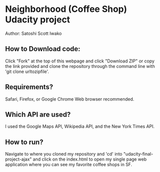 # Neighborhood (Coffee Shop) Udacity project

Author: Satoshi Scott Iwako

## How to Download code:

Click "Fork" at the top of this webpage and click "Download ZIP" or copy the link provided and clone the repository through the command line with 'git clone urltozipfile'.

## Requirements?
Safari, Firefox, or Google Chrome Web browser recommended.

## Which API are used?
I used the Google Maps API, Wikipedia API, and the New York Times API.

## How to run?
Navigate to where you cloned my repository and 'cd' into "udacity-final-project-ajax" and click on the index.html to open my single page web application where you can see my favorite coffee shops in SF.
